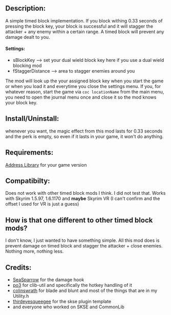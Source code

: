 ## Description:

A simple timed block implementation. If you block withing 0.33 seconds of pressing the block key, your block is successful and it will stagger the attacker + any enemy within a certain range. A timed block will prevent any damage dealt to you.

#### Settings:
- sBlockKey --> set your dual wield block key here if you use a dual wield blocking mod
- fStaggerDistance --> area to stagger enemies around you

The mod will look up the your assigned block key when you start the game or when you load it and everytime you close the settings menu. If you, for whatever reason, start the game via ``coc locationName`` from the main menu, you need to open the journal menu once and close it so the mod knows your block key.

## Install/Uninstall:
whenever you want, the magic effect from this mod lasts for 0.33 seconds and the perk is empty, so even if it lasts in your game, it won't do anything.

## Requirements:
[Address Library](https://www.nexusmods.com/skyrimspecialedition/mods/32444) for your game version

## Compatibilty:
Does not work with other timed block mods I think. I did not test that.
Works with Skyrim 1.5.97, 1.6.1170 and **maybe** Skyrim VR (I can't confirm and the offset I used for VR is just a guess)

## How is that one different to other timed block mods?
I don't know, I just wanted to have something simple.
All this mod does is prevent damage on timed block and stagger the attacker + close enemies.
Nothing more, nothing less.

## Credits:
- [SeaSparrow](https://next.nexusmods.com/profile/Shekhinaga/about-me?gameId=1704) for the damage hook
- [po3](https://next.nexusmods.com/profile/powerofthree/mods?gameId=1704) for clib-util and specifically the hotkey handling of it
- [colinswrath](https://next.nexusmods.com/profile/colinswrath/about-me?gameId=1704) for blade and blunt and most of the things that are in my Utility.h
- [thirdeyesqueegee](https://next.nexusmods.com/profile/ThirdEye3301/about-me?gameId=1704) for the skse plugin template
- and everyone who worked on SKSE and CommonLib
